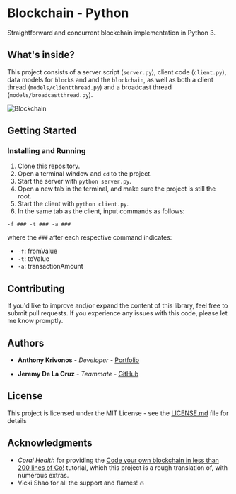 # Blockchain - Python

Straightforward and concurrent blockchain implementation in Python 3.

## What's inside?

This project consists of a server script (`server.py`), client code (`client.py`), data models for `block`s and and the `blockchain`, as well as both a client thread (`models/clientthread.py`) and a broadcast thread (`models/broadcastthread.py`).

![Blockchain](https://www.investors.com/wp-content/uploads/2018/01/STock-blockchain-01-shutt.jpg)

## Getting Started

### Installing and Running

1. Clone this repository.
2. Open a terminal window and `cd` to the project.
2. Start the server with `python server.py`.
3. Open a new tab in the terminal, and make sure the project is still the root.
3. Start the client with `python client.py`.
4. In the same tab as the client, input commands as follows:

```
-f ### -t ### -a ###
```

where the `###` after each respective command indicates:
- `-f`: fromValue
- `-t`: toValue
- `-a`: transactionAmount

## Contributing

If you'd like to improve and/or expand the content of this library, feel free to submit pull requests. If you experience any issues with this code, please let me know promptly.

## Authors

* **Anthony Krivonos** - *Developer* - [Portfolio](https://anthonykrivonos.com)

* **Jeremy De La Cruz** - *Teammate* - [GitHub](https://github.com/Jeremy523)

## License

This project is licensed under the MIT License - see the [LICENSE.md](LICENSE.md) file for details

## Acknowledgments

* *Coral Health* for providing the [Code your own blockchain in less than 200 lines of Go!](https://medium.com/@mycoralhealth/code-your-own-blockchain-in-less-than-200-lines-of-go-e296282bcffc) tutorial, which this project is a rough translation of, with numerous extras.
* Vicki Shao for all the support and flames! 🔥
